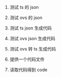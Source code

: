 1. 测试 ts 的 json
2. 测试 ovs 的 json
3. 测试 ts json 生成代码
4. 测试 ovs json 生成代码
5. 测试 ovs 转 ts 生成代码

1. 提供一个代码文件
2. 读取代码得到 code
